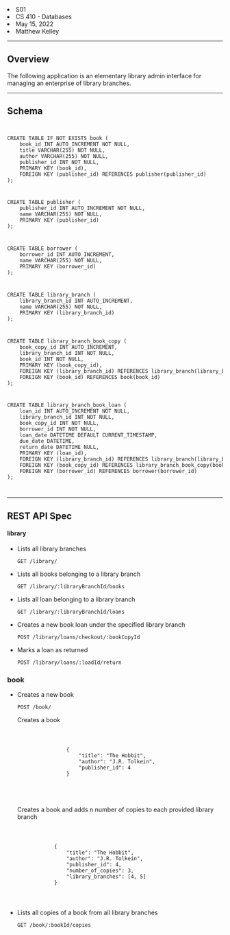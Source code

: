 <li>S01</li>
<li>CS 410 - Databases</li>
<li>May 15, 2022</li>
<li>Matthew Kelley</li>
<hr/>
<h2>Overview</h2>
<p>The following application is an elementary library admin interface for managing an enterprise of library branches.</p>
<hr/>
<h2>Schema</h2>
<code>
<pre>
CREATE TABLE IF NOT EXISTS book (
    book_id INT AUTO_INCREMENT NOT NULL,
    title VARCHAR(255) NOT NULL,
    author VARCHAR(255) NOT NULL,
    publisher_id INT NOT NULL,
    PRIMARY KEY (book_id),
    FOREIGN KEY (publisher_id) REFERENCES publisher(publisher_id)
);
</pre>
<pre>
CREATE TABLE publisher (
    publisher_id INT AUTO_INCREMENT NOT NULL,
    name VARCHAR(255) NOT NULL,
    PRIMARY KEY (publisher_id)
);
</pre>
<pre>
CREATE TABLE borrower (
    borrower_id INT AUTO_INCREMENT,
    name VARCHAR(255) NOT NULL,
    PRIMARY KEY (borrower_id)
);
</pre>
<pre>
CREATE TABLE library_branch (
    library_branch_id INT AUTO_INCREMENT,
    name VARCHAR(255) NOT NULL,
    PRIMARY KEY (library_branch_id)
);
</pre>
<pre>
CREATE TABLE library_branch_book_copy (
    book_copy_id INT AUTO_INCREMENT,
    library_branch_id INT NOT NULL,
    book_id INT NOT NULL,
    PRIMARY KEY (book_copy_id),
    FOREIGN KEY (library_branch_id) REFERENCES library_branch(library_branch_id),
    FOREIGN KEY (book_id) REFERENCES book(book_id)
);
</pre>
<pre>
CREATE TABLE library_branch_book_loan (
    loan_id INT AUTO_INCREMENT NOT NULL,
    library_branch_id INT NOT NULL,
    book_copy_id INT NOT NULL,
    borrower_id INT NOT NULL,
    loan_date DATETIME DEFAULT CURRENT_TIMESTAMP,
    due_date DATETIME,
    return_date DATETIME NULL,
    PRIMARY KEY (loan_id),
    FOREIGN KEY (library_branch_id) REFERENCES library_branch(library_branch_id),
    FOREIGN KEY (book_copy_id) REFERENCES library_branch_book_copy(book_copy_id),
    FOREIGN KEY (borrower_id) REFERENCES borrower(borrower_id)
);
</pre>
</code>
<hr/>
<h2>REST API Spec</h2>
<h4>library</h4>
<ul>
    <li>
        <p>Lists all library branches</p>
        <p><code>GET /library/</code></p>
    </li>
    <li>        
        <p>Lists all books belonging to a library branch</p>
        <p><code>GET /library/:libraryBranchId/books</code></p>
    </li>
    <li>        
        <p>Lists all loan belonging to a library branch</p>
        <p><code>GET /library/:libraryBranchId/loans</code></p>
    </li>
    <li>        
        <p>Creates a new book loan under the specified library branch</p>
        <p><code>POST /library/loans/checkout/:bookCopyId</code></p>
    </li>
    <li>        
        <p>Marks a loan as returned</p>
        <p><code>POST /library/loans/:loadId/return</code></p>
    </li>
</ul>

<h3>book</h3>
<ul>
    <li>
        <p>Creates a new book</p>
        <p><code>POST /book/</code></p>
        <p>Creates a book</p>
        <code>
            <pre>
                {
                    "title": "The Hobbit",
                    "author": "J.R. Tolkein",
                    "publisher_id": 4
                }
            </pre>
        </code>
         <p>Creates a book and adds n number of copies to each provided library branch</p>
        <code>
            <pre>
            {
                "title": "The Hobbit",
                "author": "J.R. Tolkein",
                "publisher_id": 4,
                "number_of_copies": 3,
                "library_branches": [4, 5]
            }</pre>
        </code>
    </li>
    <li>        
        <p>Lists all copies of a book from all library branches</p>
        <p><code>GET /book/:bookId/copies</code></p>
    </li>
</ul>
